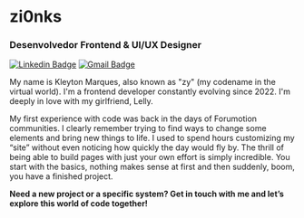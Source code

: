 # zi0nks

### Desenvolvedor Frontend & UI/UX Designer

[![Linkedin Badge](https://img.shields.io/badge/-Meu%20LinkedIn-FFFFFF?style=flat-square&logo=Linkedin&logoColor=212121&link=https://www.linkedin.com/in/zionks/)](https://www.linkedin.com/in/zionks/) 
[![Gmail Badge](https://img.shields.io/badge/-contatozionks@gmail.com-FFFFFF?style=flat-square&logo=Gmail&logoColor=212121&link=mailto:contatozionks@gmail.com)](contatozionks@gmail.com)

My name is Kleyton Marques, also known as "zy" (my codename in the virtual world). I'm a frontend developer constantly evolving since 2022. I'm deeply in love with my girlfriend, Lelly.

My first experience with code was back in the days of Forumotion communities. I clearly remember trying to find ways to change some elements and bring new things to life. I used to spend hours customizing my “site” without even noticing how quickly the day would fly by.
The thrill of being able to build pages with just your own effort is simply incredible. You start with the basics, nothing makes sense at first and then suddenly, boom, you have a finished project.

**Need a new project or a specific system? Get in touch with me and let’s explore this world of code together!**
